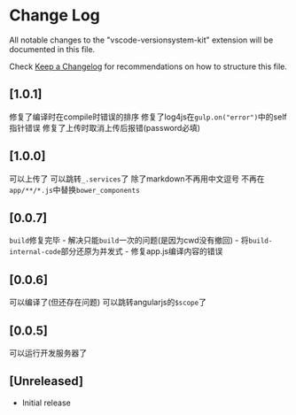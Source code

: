 # Change Log

All notable changes to the "vscode-versionsystem-kit" extension will be documented in this file.

Check [Keep a Changelog](http://keepachangelog.com/) for recommendations on how to structure this file.


## [1.0.1]
修复了编译时在compile时错误的排序
修复了log4js在`gulp.on("error")`中的self指针错误
修复了上传时取消上传后报错(password必填)

## [1.0.0]
可以上传了
可以跳转`_.services`了
除了markdown不再用中文逗号
不再在`app/**/*.js`中替换`bower_components`

## [0.0.7]
`build`修复完毕
    - 解决只能`build`一次的问题(是因为cwd没有撤回)
    - 将`build-internal-code`部分还原为并发式
    - 修复app.js编译内容的错误

## [0.0.6]
可以编译了(但还存在问题)
可以跳转angularjs的`$scope`了

## [0.0.5]
可以运行开发服务器了

## [Unreleased]

- Initial release

